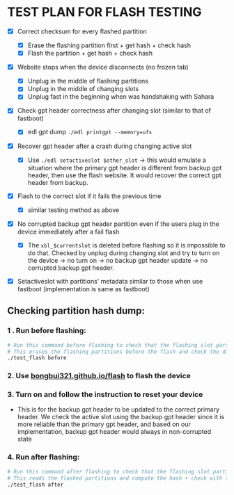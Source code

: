 # TEST PLAN FOR FLASH TESTING

- [x] Correct checksum for every flashed partition
  - [x] Erase the flashing partition first + get hash + check hash
  - [x] Flash the partition + get hash + check hash
- [x] Website stops when the device disconnects (no frozen tab)
  - [x] Unplug in the middle of flashing partitions
  - [x] Unplug in the middle of changing slots
  - [x] Unplug fast in the beginning when was handshaking with Sahara
- [x] Check gpt header correctness after changing slot (similar to that of fastboot)
  - [x] edl gpt dump `./edl printgpt --memory=ufs`
- [x] Recover gpt header after a crash during changing active slot
  - [x] Use `./edl setactiveslot $other_slot` -> this would emulate a situation where the primary gpt header is different from backup gpt header, then use the flash website. It would recover the correct gpt header from backup.
- [x] Flash to the correct slot if it fails the previous time
  - [x] similar testing method as above
- [x] No corrupted backup gpt header partition even if the users plug in the device immediately after a fail flash
  - [x] The `xbl_$currentslot` is deleted before flashing so it is impossible to do that. Checked by unplug during changing slot and try to turn on the device -> no turn on -> no backup gpt header update -> no corrupted backup gpt header.
- [x] Setactiveslot with partitions' metadata similar to those when use fastboot (implementation is same as fastboot)


## Checking partition hash dump:
### 1 . Run before flashing:
```bash
# Run this command before flashing to check that the flashing slot partitions don't have the images
# This erases the flashing partitions before the flash and check the data within them
./test_flash before
```
### 2. Use [bongbui321.github.io/flash](bongbui321.github.io/flash) to flash the device
### 3. Turn on and follow the instruction to reset your device
  - This is for the backup gpt header to be updated to the correct primary header. We check the active slot using the backup gpt header since it is more reliable than the primary gpt header, and based on our implementation, backup gpt header would always in non-corrupted state
### 4. Run after flashing:
```bash
# Run this command after flashing to check that the flashing slot partitions are the same as the images
# This reads the flashed partitions and compute the hash + check with the hash of the images
./test_flash after
```
